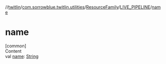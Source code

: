 //[twitlin](../../../index.md)/[com.sorrowblue.twitlin.utilities](../../index.md)/[ResourceFamily](../index.md)/[LIVE_PIPELINE](index.md)/[name](name.md)



# name  
[common]  
Content  
val [name](name.md): [String](https://kotlinlang.org/api/latest/jvm/stdlib/kotlin/-string/index.html)  



